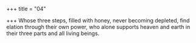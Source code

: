 +++
title = "04"

+++
Whose three steps, filled with honey, never becoming depleted, find  elation through their own power,
who alone supports heaven and earth in their three parts and all living  beings.